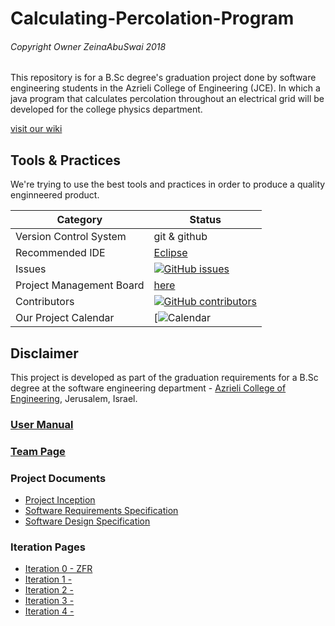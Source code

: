 # Calculating-Percolation-Program

###### Copyright Owner ZeinaAbuSwai 2018

This repository is for a B.Sc degree's graduation project done by software engineering students in the Azrieli College of Engineering (JCE). 
In which a java program that calculates percolation throughout an electrical grid will be developed for the college physics department.

[visit our wiki](https://github.com/ZeinaAbuSwai/Calculating-Percolation-Program/wiki)


## Tools & Practices
We're trying to use the best tools and practices in order to produce a quality enginneered product.

|Category|Status|
|---|---|
| Version Control System| git & github |
| Recommended IDE | [Eclipse](https://www.eclipse.org) |
| Issues | [![GitHub issues](https://img.shields.io/github/issues/jce-il/project-template.svg?style=flat)](https://github.com/ZeinaAbuSwai/Calculating-Percolation-Program/issues) |
| Project Management Board| [here](https://github.com/ZeinaAbuSwai/Calculating-Percolation-Program/projects) |
| Contributors | [![GitHub contributors](https://img.shields.io/github/contributors/jce-il/project-template.svg)](https://github.com/ZeinaAbuSwai/Calculating-Percolation-Program/graphs/contributors)|
| Our Project Calendar | [![Calendar](https://calendar.google.com/calendar/embed?src=ofbe3kdsde039ra5vqdq53tm9s%40group.calendar.google.com&ctz=Asia%2FJerusalem)|

## Disclaimer
This project is developed as part of the graduation requirements for a B.Sc degree at the software engineering department - [Azrieli College of Engineering](http://www.jce.ac.il/), Jerusalem, Israel.


### [User Manual](../../wiki/user-manual) 

### [Team Page](../../wiki/team)

### Project Documents
- [Project Inception](../../wiki/Project-Inception)
- [Software Requirements Specification](../../wiki/srs)
- [Software Design Specification](../../wiki/sds)

### Iteration Pages
- [Iteration 0 - ZFR](https://github.com/ZeinaAbuSwai/Calculating-Percolation-Program/wiki/Iteration-0---ZFR)
- [Iteration 1 - ](https://github.com/ZeinaAbuSwai/Calculating-Percolation-Program/wiki/Iteration-1)
- [Iteration 2 - ](https://github.com/ZeinaAbuSwai/Calculating-Percolation-Program/wiki/Iteration-2)
- [Iteration 3 - ](https://github.com/ZeinaAbuSwai/Calculating-Percolation-Program/wiki/Iteration-3)
- [Iteration 4 - ](https://github.com/ZeinaAbuSwai/Calculating-Percolation-Program/wiki/Iteration-4)



